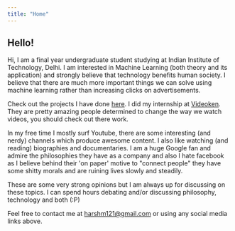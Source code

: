 ```yaml
---
title: "Home"
---
```


## Hello! 

Hi, I am a final year undergraduate student studying at Indian Institute of Technology, Delhi.
I am interested in Machine Learning (both theory and its application) and strongly believe that technology benefits human society. I believe that there are much more important things we can solve using machine learning rather than increasing clicks on advertisements.

Check out the projects I have done [here](http://harshm121.github.io/Projects). I did my internship at [Videoken](https://videoken.com). They are pretty amazing people determined to change the way we watch videos, you should check out there work.

In my free time I mostly surf Youtube, there are some interesting (and nerdy) channels which produce awesome content. I also like watching (and reading) biographies and documentaries. I am a huge Google fan and admire the philosophies they have as a company and also I hate facebook as I believe behind their 'on paper' motive to "connect people" they have some shitty morals and are ruining lives slowly and steadily.

These are some very strong opinions but I am always up for discussing on these topics. I can spend hours debating and/or discussing philosophy, technology and both (:P)

Feel free to contact me at [harshm121@gmail.com](mailto:harshm121@gmail.com) or using any social media links above. 
